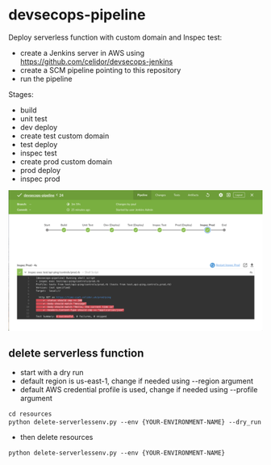 # devsecops-pipeline

Deploy serverless function with custom domain and Inspec test:

* create a Jenkins server in AWS using https://github.com/celidor/devsecops-jenkins
* create a SCM pipeline pointing to this repository
* run the pipeline

Stages:

* build
* unit test
* dev deploy
* create test custom domain
* test deploy
* inspec test
* create prod custom domain
* prod deploy
* inspec prod

![alt text](devsecops-pipeline.png "DevSecOps Pipeline")

## delete serverless function

* start with a dry run
* default region is us-east-1, change if needed using --region argument
* default AWS credential profile is used, change if needed using --profile argument

```
cd resources
python delete-serverlessenv.py --env {YOUR-ENVIRONMENT-NAME} --dry_run
```
* then delete resources
```
python delete-serverlessenv.py --env {YOUR-ENVIRONMENT-NAME}
```
